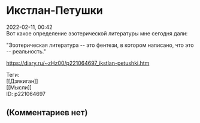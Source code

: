 Икстлан-Петушки
===============

  
2022-02-11, 00:42  
 Вот какое определение эзотерической литературы мне сегодня дали:   
   
 "Эзотерическая литература -- это фентези, в котором написано, что это -- реальность."   
  
<https://diary.ru/~zHz00/p221064697_ikstlan-petushki.htm>  
  
Теги:  
[[Дзякиган]]  
[[Мысли]]  
ID: p221064697  


(Комментариев нет)
------------------